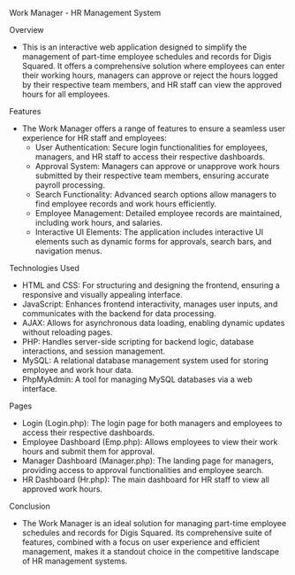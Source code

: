 Work Manager - HR Management System

Overview
- This is an interactive web application designed to simplify the management of part-time employee schedules and records for Digis Squared. It offers a comprehensive solution where employees can enter their working hours, managers can approve or reject the hours logged by their respective team members, and HR staff can view the approved hours for all employees.

Features
- The Work Manager offers a range of features to ensure a seamless user experience for HR staff and employees:
  - User Authentication: Secure login functionalities for employees, managers, and HR staff to access their respective dashboards.
  - Approval System: Managers can approve or unapprove work hours submitted by their respective team members, ensuring accurate payroll processing.
  - Search Functionality: Advanced search options allow managers to find employee records and work hours efficiently.
  - Employee Management: Detailed employee records are maintained, including work hours, and salaries.
  - Interactive UI Elements: The application includes interactive UI elements such as dynamic forms for approvals, search bars, and navigation menus.

Technologies Used
- HTML and CSS: For structuring and designing the frontend, ensuring a responsive and visually appealing interface.
- JavaScript: Enhances frontend interactivity, manages user inputs, and communicates with the backend for data processing.
- AJAX: Allows for asynchronous data loading, enabling dynamic updates without reloading pages.
- PHP: Handles server-side scripting for backend logic, database interactions, and session management.
- MySQL: A relational database management system used for storing employee and work hour data.
- PhpMyAdmin: A tool for managing MySQL databases via a web interface.

Pages
- Login (Login.php): The login page for both managers and employees to access their respective dashboards.
- Employee Dashboard (Emp.php): Allows employees to view their work hours and submit them for approval.
- Manager Dashboard (Manager.php): The landing page for managers, providing access to approval functionalities and employee search.
- HR Dashboard (Hr.php): The main dashboard for HR staff to view all approved work hours.

Conclusion
- The Work Manager is an ideal solution for managing part-time employee schedules and records for Digis Squared. Its comprehensive suite of features, combined with a focus on user experience and efficient management, makes it a standout choice in the competitive landscape of HR management systems.
